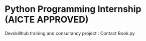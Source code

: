 # Python Programming Internship (AICTE APPROVED)
Devskillhub training and consultancy
project : Contact Book.py
